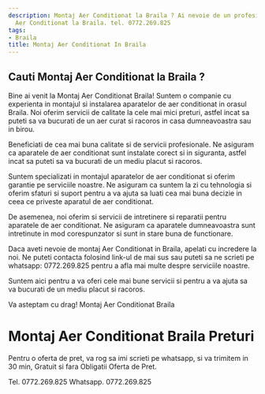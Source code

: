 ```yaml
---
description: Montaj Aer Conditionat la Braila ? Ai nevoie de un profesionist in Montaj
  Aer Conditionat la Braila. tel. 0772.269.825
tags:
- Braila
title: Montaj Aer Conditionat In Braila
---
```



## Cauti Montaj Aer Conditionat la Braila ?

Bine ai venit la Montaj Aer Conditionat Braila! 
Suntem o companie cu experienta in montajul si instalarea aparatelor de aer conditionat in orasul Braila. 
Noi oferim servicii de calitate la cele mai mici preturi, astfel incat sa puteti sa va bucurati de un aer curat si racoros in casa dumneavoastra sau in birou. 

Beneficiati de cea mai buna calitate si de servicii profesionale. Ne asiguram ca aparatele de aer conditionat sunt instalate corect si in siguranta, astfel incat sa puteti sa va bucurati de un mediu placut si racoros. 

Suntem specializati in montajul aparatelor de aer conditionat si oferim garantie pe serviciile noastre. Ne asiguram ca suntem la zi cu tehnologia si oferim sfaturi si suport pentru a va ajuta sa luati cea mai buna decizie in ceea ce priveste aparatul de aer conditionat. 

De asemenea, noi oferim si servicii de intretinere si reparatii pentru aparatele de aer conditionat. Ne asiguram ca aparatele dumneavoastra sunt intretinute in mod corespunzator si sunt in stare buna de functionare. 

Daca aveti nevoie de montaj Aer Conditionat in Braila, apelati cu incredere la noi. Ne puteti contacta folosind link-ul de mai sus sau puteti sa ne scrieti pe whatsapp: 0772.269.825  pentru a afla mai multe despre serviciile noastre. 

Suntem aici pentru a va oferi cele mai bune servicii si pentru a va ajuta sa va bucurati de un mediu placut si racoros. 

Va asteptam cu drag! 
Montaj Aer Conditionat Braila

# Montaj Aer Conditionat Braila Preturi
Pentru o oferta de pret, va rog sa imi scrieti pe whatsapp, si va trimitem in 30 min, Gratuit si fara Obligatii Oferta de Pret.

Tel. 0772.269.825
Whatsapp. 0772.269.825
